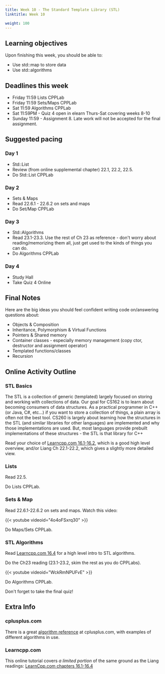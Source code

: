 ```yaml
---
title: Week 10 - The Standard Template Library (STL)
linktitle: Week 10

weight: 100
---
```


## Learning objectives

Upon finishing this week, you should be able to:

-   Use std::map to store data
-   Use std::algorithms

## Deadlines this week

-   Friday 11:59 Lists CPPLab
-   Friday 11:59 Sets/Maps CPPLab
-   Sat 11:59 Algorithms CPPLab
-   Sat 11:59PM - Quiz 4 open in elearn Thurs-Sat covering weeks 8-10
-   Sunday 11:59 - Assignment 8. Late work will not be accepted for the final assignment.

## Suggested pacing

### Day 1

-   Std::List
-   Review (from online supplemental chapter) 22.1, 22.2, 22.5.
-   Do Std::List CPPLab

### Day 2

-   Sets & Maps
-   Read 22.6.1 - 22.6.2 on sets and maps
-   Do Set/Map CPPLab

### Day 3

-   Std::Algorithms
-   Read 23.1-23.3. Use the rest of Ch 23 as reference - don't
    worry about reading/memorizing them all, just get used to the
    kinds of things you can do.
-   Do Algorithms CPPLab

### Day 4

-   Study Hall
-   Take Quiz 4 Online

## Final Notes

Here are the big ideas you should feel confident writing code on/answering
questions about:

-   Objects & Composition
-   Inheritance, Polymorphism & Virtual Functions
-   Pointers & Shared memory
-   Container classes - especially memory management (copy ctor, destructor and assignment operator)
-   Templated functions/classes
-   Recursion

## Online Activity Outline

### STL Basics

The STL is a collection of generic (templated) largely focused on
storing and working with collections of data. Our goal for CS162 is
to learn about becoming consumers of data structures. As a practical
programmer in C++ (or Java, C#, etc...) if you want to store a
collection of things, a plain array is often not the best tool.
CS260 is largely about learning how the structures in the STL (and
similar libraries for other languages) are implemented and why those
implementations are used. But, most languages provide prebuilt
implementations of these structures - the STL is that library for
C++

Read your choice of [Learncpp.com 16.1-16.2], which is a good high
level overview, and/or Liang Ch 22.1-22.2, which gives a slightly more
detailed view.

  [Learncpp.com 16.1-16.2]: http://www.learncpp.com/cpp-tutorial/16-1-the-standard-template-library-stl/

### Lists

Read 22.5.

Do Lists CPPLab.

### Sets & Map

Read 22.6.1-22.6.2 on sets and maps. Watch this video:

{{< youtube videoid="4o4oFSxrq30" >}}

Do Maps/Sets CPPLab.

### STL Algorithms

Read [Learncpp.com 16.4] for a high level intro to STL algorithms.

  [Learncpp.com 16.4]: http://www.learncpp.com/cpp-tutorial/16-1-the-standard-template-library-stl/

Do the Ch23 reading (23.1-23.2, skim the rest as you do CPPLabs).

{{< youtube videoid="WckRmNPUFvE" >}}

Do Algorithms CPPLab.

Don't forget to take the final quiz!

## Extra Info

### cplusplus.com

There is a great [algorithm reference] at cplusplus.com, with examples
of different algorithms in use.

  [algorithm reference]: http://www.cplusplus.com/reference/algorithm/

### Learncpp.com

This online tutorial covers *a limited portion* of the same ground as
the Liang readings:
[LearnCpp.com chapters 16.1-16.4](http://www.learncpp.com/)
